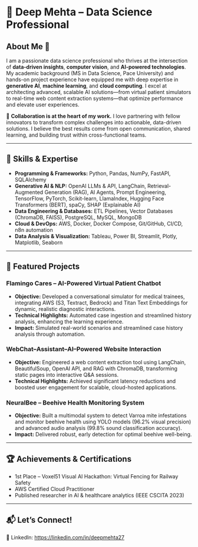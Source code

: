 # 💫 Deep Mehta – Data Science Professional

## About Me 🚀
I am a passionate data science professional who thrives at the intersection of **data-driven insights**, **computer vision**, and **AI-powered technologies**. My academic background (MS in Data Science, Pace University) and hands-on project experience have equipped me with deep expertise in **generative AI**, **machine learning**, and **cloud computing**. I excel at architecting advanced, scalable AI solutions—from virtual patient simulators to real-time web content extraction systems—that optimize performance and elevate user experiences.

🤝 **Collaboration is at the heart of my work.** I love partnering with fellow innovators to transform complex challenges into actionable, data-driven solutions. I believe the best results come from open communication, shared learning, and building trust within cross-functional teams.

---

## 🚀 Skills & Expertise
- **Programming & Frameworks:** Python, Pandas, NumPy, FastAPI, SQLAlchemy
- **Generative AI & NLP:** OpenAI LLMs & API, LangChain, Retrieval-Augmented Generation (RAG), AI Agents, Prompt Engineering, TensorFlow, PyTorch, Scikit-learn, LlamaIndex, Hugging Face Transformers (BERT), spaCy, SHAP (Explainable AI)
- **Data Engineering & Databases:** ETL Pipelines, Vector Databases (ChromaDB, FAISS), PostgreSQL, MySQL, MongoDB
- **Cloud & DevOps:** AWS, Docker, Docker Compose, Git/GitHub, CI/CD, n8n automation
- **Data Analysis & Visualization:** Tableau, Power BI, Streamlit, Plotly, Matplotlib, Seaborn

---

## 📂 Featured Projects

### Flamingo Cares – AI-Powered Virtual Patient Chatbot
- **Objective:** Developed a conversational simulator for medical trainees, integrating AWS (S3, Textract, Bedrock) and Titan Text Embeddings for dynamic, realistic diagnostic interactions.
- **Technical Highlights:** Automated case ingestion and streamlined history analysis, enhancing the learning experience.
- **Impact:** Simulated real-world scenarios and streamlined case history analysis through automation.

### WebChat–Assistant–AI–Powered Website Interaction
- **Objective:** Engineered a web content extraction tool using LangChain, BeautifulSoup, OpenAI API, and RAG with ChromaDB, transforming static pages into interactive Q&A sessions.
- **Technical Highlights:** Achieved significant latency reductions and boosted user engagement for scalable, cloud-hosted applications.

### NeuralBee – Beehive Health Monitoring System
- **Objective:** Built a multimodal system to detect Varroa mite infestations and monitor beehive health using YOLO models (96.2% visual precision) and advanced audio analysis (99.8% sound classification accuracy).
- **Impact:** Delivered robust, early detection for optimal beehive well-being.

---

## 🏆 Achievements & Certifications

- 1st Place – Voxel51 Visual AI Hackathon: Virtual Fencing for Railway Safety
- AWS Certified Cloud Practitioner
- Published researcher in AI & healthcare analytics (IEEE CSCITA 2023)

---

## 📬 Let’s Connect!
🔗 LinkedIn: https://linkedin.com/in/deepmehta27  

